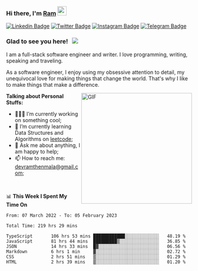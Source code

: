 ### Hi there, I'm <a href="#" target="_blank">Ram</a> <img src="https://media.giphy.com/media/hvRJCLFzcasrR4ia7z/giphy.gif" width="25" height="25">

[![Linkedin Badge](https://img.shields.io/badge/-LinkedIn-0e76a8?style=flat-square&logo=Linkedin&logoColor=white)](https://www.linkedin.com/in/ramdevengineer/)
[![Twitter Badge](https://img.shields.io/badge/-Twitter-00acee?style=flat-square&logo=Twitter&logoColor=white)](https://twitter.com/ramthenmala)
[![Instagram Badge](https://img.shields.io/badge/-Instagram-e4405f?style=flat-square&logo=Instagram&logoColor=white)](https://instagram.com/ramthenmala/)
[![Telegram Badge](https://img.shields.io/badge/-Telegram-0088cc?style=flat-square&logo=Telegram&logoColor=white)](https://t.me/ramthenmala)

### Glad to see you here! &nbsp; ![](https://visitor-badge.glitch.me/badge?page_id=ramthenmala)

I am a full-stack software engineer and writer. I love programming, writing, speaking and traveling.

As a software engineer, I enjoy using my obsessive attention to detail, my unequivocal love for making things that change the world. That's why I like to make things that make a difference.

<img align="right" alt="GIF" src="https://user-images.githubusercontent.com/4328468/157245666-f4dd5472-5b11-4727-baaf-69e90e372b69.gif?raw=true" width="300" />

**Talking about Personal Stuffs:**

- 👨🏻‍💻 I’m currently working on something cool;
- 🚀 I’m currently learning Data Structures and Algorithms on [leetcode](https://leetcode.com/ramthenmala);
- 💬 Ask me about anything, I am happy to help; 
- 📫 How to reach me: devramthenmala@gmail.com;

</br>

📊 **This Week I Spent My Time On** 
<!--START_SECTION:waka-->

```text
From: 07 March 2022 - To: 05 February 2023

Total Time: 219 hrs 29 mins

TypeScript       106 hrs 53 mins ████████████░░░░░░░░░░░░░   48.19 %
JavaScript       81 hrs 44 mins  █████████▒░░░░░░░░░░░░░░░   36.85 %
JSON             14 hrs 33 mins  █▓░░░░░░░░░░░░░░░░░░░░░░░   06.56 %
Markdown         6 hrs 1 min     ▓░░░░░░░░░░░░░░░░░░░░░░░░   02.72 %
CSS              2 hrs 51 mins   ▒░░░░░░░░░░░░░░░░░░░░░░░░   01.29 %
HTML             2 hrs 39 mins   ▒░░░░░░░░░░░░░░░░░░░░░░░░   01.20 %
```

<!--END_SECTION:waka-->



